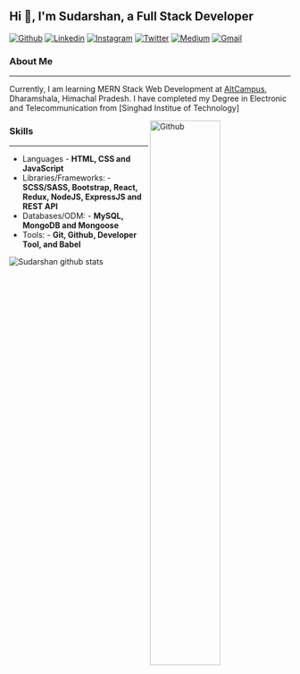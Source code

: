 ## Hi 👋, I'm Sudarshan, a Full Stack Developer ##

[![Github](https://img.shields.io/badge/-Github-000?style=flat&logo=Github&logoColor=white)](https://github.com/sudarshan070)
[![Linkedin](https://img.shields.io/badge/-LinkedIn-blue?style=flat&logo=Linkedin&logoColor=white)](https://www.linkedin.com/in/sudarshan-shinde-aa936b119/)
[![Instagram](https://img.shields.io/badge/-Instagram-c13584?style=flat&labelColor=c13584&logo=instagram&logoColor=white)](https://www.instagram.com/sudarshan_s_070/)
[![Twitter](https://img.shields.io/badge/-Twitter-1ca0f1?style=flat-square&labelColor=1ca0f1&logo=twitter&logoColor=white&link=https://twitter.com/ssudarshan070)](https://twitter.com/ssudarshan070)
[![Medium](https://img.shields.io/badge/-Medium-03a57a?style=flat-square&labelColor=000000&logo=Medium&link=https://medium.com/@shindesudarshan070/)](https://medium.com/@shindesudarshan070)
[![Gmail](https://img.shields.io/badge/-Gmail-c14438?style=flat&logo=Gmail&logoColor=white)](mailto:shindesudarshan070@gmail.com)
&nbsp;

### About Me ###
----------------------------------------------------------------------------------------------------------------------------
Currently, I am learning MERN Stack Web Development at [AltCampus](https://altcampus.io/), Dharamshala, Himachal Pradesh.
I have completed my Degree in Electronic and Telecommunication from [Singhad Institue of Technology]

<img width="50%" align="right" alt="Github" src="https://raw.githubusercontent.com/onimur/.github/master/.resources/git-header.svg" />


### Skills ###
----------------------------------------------------------------------------------------------------------------------------
- Languages - **HTML, CSS and JavaScript**
- Libraries/Frameworks: - **SCSS/SASS, Bootstrap, React, Redux, NodeJS, ExpressJS and REST API**
- Databases/ODM: - **MySQL, MongoDB and Mongoose**
- Tools: - **Git, Github, Developer Tool, and Babel**



![Sudarshan github stats](https://github-readme-stats.vercel.app/api?username=sudarshan070&hide=["issues"]&show_icons=true)

